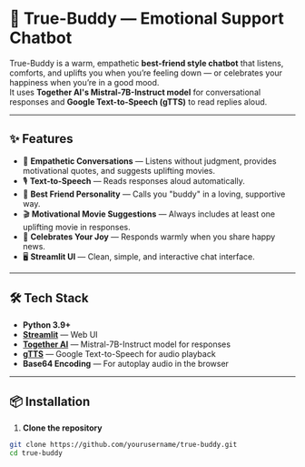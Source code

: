 # 💬 True-Buddy — Emotional Support Chatbot

True-Buddy is a warm, empathetic **best-friend style chatbot** that listens, comforts, and uplifts you when you’re feeling down — or celebrates your happiness when you’re in a good mood.  
It uses **Together AI's Mistral-7B-Instruct model** for conversational responses and **Google Text-to-Speech (gTTS)** to read replies aloud.

---

## ✨ Features

- 💖 **Empathetic Conversations** — Listens without judgment, provides motivational quotes, and suggests uplifting movies.  
- 🎙 **Text-to-Speech** — Reads responses aloud automatically.  
- 🤗 **Best Friend Personality** — Calls you "buddy" in a loving, supportive way.  
- 🎬 **Motivational Movie Suggestions** — Always includes at least one uplifting movie in responses.  
- 🎉 **Celebrates Your Joy** — Responds warmly when you share happy news.  
- 🖥 **Streamlit UI** — Clean, simple, and interactive chat interface.

---

## 🛠 Tech Stack

- **Python 3.9+**
- **[Streamlit](https://streamlit.io/)** — Web UI
- **[Together AI](https://www.together.ai/)** — Mistral-7B-Instruct model for responses
- **[gTTS](https://pypi.org/project/gTTS/)** — Google Text-to-Speech for audio playback
- **Base64 Encoding** — For autoplay audio in the browser

---

## 📦 Installation

1. **Clone the repository**
```bash
git clone https://github.com/yourusername/true-buddy.git
cd true-buddy
